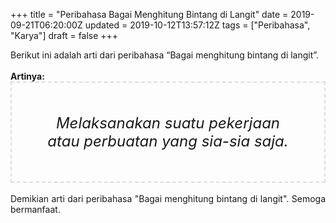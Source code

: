 +++
title = "Peribahasa Bagai Menghitung Bintang di Langit"
date = 2019-09-21T06:20:00Z
updated = 2019-10-12T13:57:12Z
tags = ["Peribahasa", "Karya"]
draft = false
+++

<div dir="ltr" style="text-align: left;" trbidi="on"><div style="text-align: justify;">Berikut ini adalah arti dari peribahasa “Bagai menghitung bintang di langit”.</div><br /><div style="text-align: justify;"><b>Artinya:</b></div><div style="border: 2px dashed #ddd; font-size: 24px; height: auto; margin: 0 auto; padding: 50px; text-align: center; width: auto;"><i>Melaksanakan suatu pekerjaan atau perbuatan yang sia-sia saja.</i></div><div style="text-align: justify;"><br /></div><div style="text-align: justify;">Demikian arti dari peribahasa "Bagai menghitung bintang di langit". Semoga bermanfaat.</div></div>
